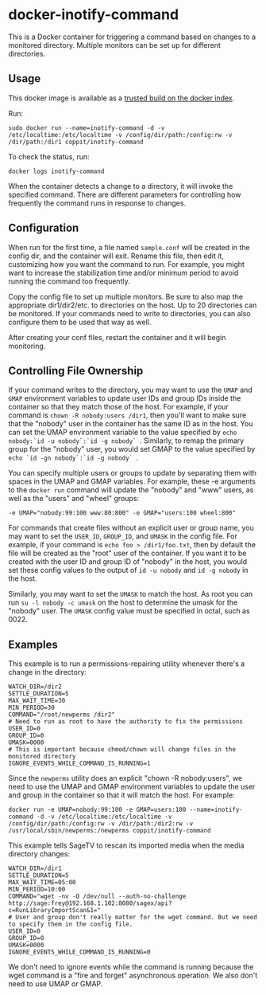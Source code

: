 docker-inotify-command
======================

This is a Docker container for triggering a command based on changes to a monitored directory. Multiple monitors can be set
up for different directories.

Usage
-----

This docker image is available as a [trusted build on the docker index](https://index.docker.io/u/coppit/inotify-command/).

Run:

`sudo docker run --name=inotify-command -d -v /etc/localtime:/etc/localtime -v /config/dir/path:/config:rw -v /dir/path:/dir1 coppit/inotify-command`

To check the status, run:

`docker logs inotify-command`

When the container detects a change to a directory, it will invoke the specified command. There are different parameters
for controlling how frequently the command runs in response to changes.

Configuration
-------------

When run for the first time, a file named `sample.conf` will be created in the config dir, and the container will exit.
Rename this file, then edit it, customizing how you want the command to run. For example, you might want to increase the
stabilization time and/or minimum period to avoid running the command too frequently.

Copy the config file to set up multiple monitors. Be sure to also map the appropriate dir1/dir2/etc. to directories on
the host. Up to 20 directories can be monitored. If your commands need to write to directories, you can also configure
them to be used that way as well.

After creating your conf files, restart the container and it will begin monitoring.

Controlling File Ownership
--------------------------

If your command writes to the directory, you may want to use the `UMAP` and `GMAP` environment variables to update user
IDs and group IDs inside the container so that they match those of the host. For example, if your command is `chown -R
nobody:users /dir1`, then you'll want to make sure that the "nobody" user in the container has the same ID as in the
host. You can set the UMAP environment variable to the value specified by
``echo nobody:`id -u nobody`:`id -g nobody` ``. Similarly, to remap the primary group for the "nobody" user, you would set
GMAP to the value specified by ``echo `id -gn nobody`:`id -g nobody` ``.

You can specify multiple users or groups to update by separating them with spaces in the UMAP and GMAP variables. For
example, these -e arguments to the `docker run` command will update the "nobody" and "www" users, as well as the "users"
and "wheel" groups:

`-e UMAP="nobody:99:100 www:80:800" -e GMAP="users:100 wheel:800"`

For commands that create files without an explicit user or group name, you may want to set the `USER_ID`, `GROUP_ID`,
and `UMASK` in the config file.  For example, if your command is `echo foo > /dir1/foo.txt`, then by default the file
will be created as the "root" user of the container. If you want it to be created with the user ID and group ID of
"nobody" in the host, you would set these config values to the output of `id -u nobody` and `id -g nobody` in the host.

Similarly, you may want to set the `UMASK` to match the host. As root you can run `su -l nobody -c umask` on the host to
determine the umask for the "nobody" user. The `UMASK` config value must be specified in octal, such as 0022.

Examples
--------

This example is to run a permissions-repairing utility whenever there's a change in the directory:

    WATCH_DIR=/dir2
    SETTLE_DURATION=5
    MAX_WAIT_TIME=30
    MIN_PERIOD=30
    COMMAND="/root/newperms /dir2"
    # Need to run as root to have the authority to fix the permissions
    USER_ID=0
    GROUP_ID=0
    UMASK=0000
    # This is important because chmod/chown will change files in the monitored directory
    IGNORE_EVENTS_WHILE_COMMAND_IS_RUNNING=1

Since the `newperms` utility does an explicit "chown -R nobody:users", we need to use the UMAP and GMAP environment
variables to update the user and group in the container so that it will match the host. For example:

`docker run -e UMAP=nobody:99:100 -e GMAP=users:100 --name=inotify-command -d -v /etc/localtime:/etc/localtime -v
/config/dir/path:/config:rw -v /dir/path:/dir2:rw -v /usr/local/sbin/newperms:/newperms coppit/inotify-command`

This example tells SageTV to rescan its imported media when the media directory changes:

    WATCH_DIR=/dir1
    SETTLE_DURATION=5
    MAX_WAIT_TIME=05:00
    MIN_PERIOD=10:00
    COMMAND="wget -nv -O /dev/null --auth-no-challenge http://sage:frey@192.168.1.102:8080/sagex/api?c=RunLibraryImportScan&1="
    # User and group don't really matter for the wget command. But we need to specify them in the config file.
    USER_ID=0
    GROUP_ID=0
    UMASK=0000
    IGNORE_EVENTS_WHILE_COMMAND_IS_RUNNING=0

We don't need to ignore events while the command is running because the wget command is a "fire and forget" asynchronous
operation. We also don't need to use UMAP or GMAP.
